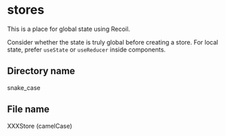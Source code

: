 # stores

This is a place for global state using Recoil.

Consider whether the state is truly global before creating a store. For local
state, prefer `useState` or `useReducer` inside components.

## Directory name

snake_case

## File name

XXXStore (camelCase)
